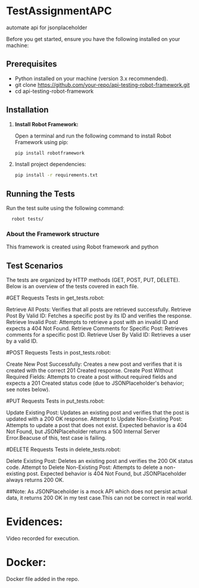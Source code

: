 # TestAssignmentAPC
automate api for jsonplaceholder

Before you get started, ensure you have the following installed on your machine:

## Prerequisites

- Python installed on your machine (version 3.x recommended).
- git clone https://github.com/your-repo/api-testing-robot-framework.git
- cd api-testing-robot-framework


## Installation

1. **Install Robot Framework:**

   Open a terminal and run the following command to install Robot Framework using pip:

   ```bash
   pip install robotframework

2. Install project dependencies:

   ```bash
   pip install -r requirements.txt


## Running the Tests
Run the test suite using the following command:
     
      robot tests/

### About the Framework structure

This framework is created using Robot framework and python

## Test Scenarios
The tests are organized by HTTP methods (GET, POST, PUT, DELETE). Below is an overview of the tests covered in each file.

#GET Requests
Tests in get_tests.robot:

Retrieve All Posts: Verifies that all posts are retrieved successfully.
Retrieve Post By Valid ID: Fetches a specific post by its ID and verifies the response.
Retrieve Invalid Post: Attempts to retrieve a post with an invalid ID and expects a 404 Not Found.
Retrieve Comments for Specific Post: Retrieves comments for a specific post ID.
Retrieve User By Valid ID: Retrieves a user by a valid ID.

#POST Requests
Tests in post_tests.robot:

Create New Post Successfully: Creates a new post and verifies that it is created with the correct 201 Created response.
Create Post Without Required Fields: Attempts to create a post without required fields and expects a 201 Created status code (due to JSONPlaceholder's behavior; see notes below).

#PUT Requests
Tests in put_tests.robot:

Update Existing Post: Updates an existing post and verifies that the post is updated with a 200 OK response.
Attempt to Update Non-Existing Post: Attempts to update a post that does not exist. Expected behavior is a 404 Not Found, but JSONPlaceholder returns a 500 Internal Server Error.Beacuse of this, test case is failing.

#DELETE Requests
Tests in delete_tests.robot:

Delete Existing Post: Deletes an existing post and verifies the 200 OK status code.
Attempt to Delete Non-Existing Post: Attempts to delete a non-existing post. Expected behavior is 404 Not Found, but JSONPlaceholder always returns 200 OK.

##Note: As JSONPlaceholder is a mock API which does not persist actual data, it returns 200 OK in my test case.This can not be correct in real world.

# Evidences:
Video recorded for execution.
      

# Docker:
Docker file added in the repo.